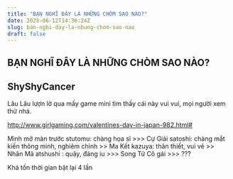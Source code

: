 ```yaml
---
title: "BẠN NGHĨ ĐÂY LÀ NHỮNG CHÒM SAO NÀO?"
date: 2025-06-12T14:36:24Z
slug: ban-nghi-day-la-nhung-chom-sao-nao
draft: false
---
```


## BẠN NGHĨ ĐÂY LÀ NHỮNG CHÒM SAO NÀO?

## ShyShyCancer

Lâu Lâu lượn lờ qua mấy game mini tìm thấy cái này vui vui, mọi người xem thử nhá.
 
http://www.girlgaming.com/valentines-day-in-japan-982.html#
 
Mình mở màn trước
stutomu: chàng họa sĩ >>> Cự Giải
satoshi: chàng mắt kiến thông minh, nghiêm chỉnh >> Ma Kết
kazuya: thân thiết, vui vẻ >> Nhân Mã
atshushi : quậy, đáng iu >>> Song Tử
Cô gái >>> ??? 
 
Khá tốn thời gian bật lại 4 lần